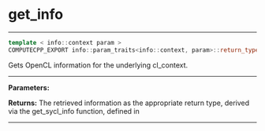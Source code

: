 # get_info

---

```cpp
template < info::context param >
COMPUTECPP_EXPORT info::param_traits<info::context, param>::return_type cl::sycl::context::get_info() const
```


Gets OpenCL information for the underlying cl_context. 


---
**Parameters:**

**Returns:** The retrieved information as the appropriate return type, derived via the get_sycl_info function, defined in 

---
